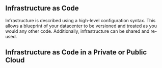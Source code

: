 ## Infrastructure as Code

Infrastructure is described using a high-level configuration syntax. This allows a blueprint of your datacenter to be versioned and treated as you would any other code. Additionally, infrastructure can be shared and re-used.

## Infrastructure as Code in a Private or Public Cloud
